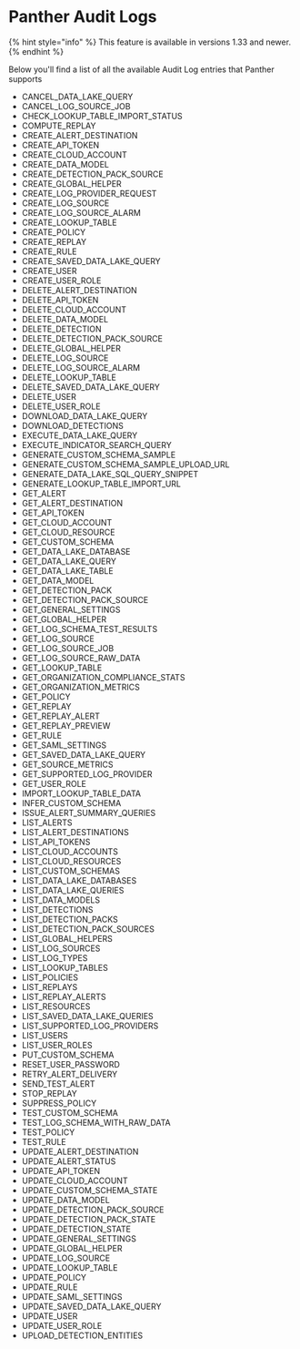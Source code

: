 # Panther Audit Logs

{% hint style="info" %}
This feature is available in versions 1.33 and newer.
{% endhint %}

Below you'll find a list of all the available Audit Log entries that Panther supports

- CANCEL_DATA_LAKE_QUERY
- CANCEL_LOG_SOURCE_JOB
- CHECK_LOOKUP_TABLE_IMPORT_STATUS
- COMPUTE_REPLAY
- CREATE_ALERT_DESTINATION
- CREATE_API_TOKEN
- CREATE_CLOUD_ACCOUNT
- CREATE_DATA_MODEL
- CREATE_DETECTION_PACK_SOURCE
- CREATE_GLOBAL_HELPER
- CREATE_LOG_PROVIDER_REQUEST
- CREATE_LOG_SOURCE
- CREATE_LOG_SOURCE_ALARM
- CREATE_LOOKUP_TABLE
- CREATE_POLICY
- CREATE_REPLAY
- CREATE_RULE
- CREATE_SAVED_DATA_LAKE_QUERY
- CREATE_USER
- CREATE_USER_ROLE
- DELETE_ALERT_DESTINATION
- DELETE_API_TOKEN
- DELETE_CLOUD_ACCOUNT
- DELETE_DATA_MODEL
- DELETE_DETECTION
- DELETE_DETECTION_PACK_SOURCE
- DELETE_GLOBAL_HELPER
- DELETE_LOG_SOURCE
- DELETE_LOG_SOURCE_ALARM
- DELETE_LOOKUP_TABLE
- DELETE_SAVED_DATA_LAKE_QUERY
- DELETE_USER
- DELETE_USER_ROLE
- DOWNLOAD_DATA_LAKE_QUERY
- DOWNLOAD_DETECTIONS
- EXECUTE_DATA_LAKE_QUERY
- EXECUTE_INDICATOR_SEARCH_QUERY
- GENERATE_CUSTOM_SCHEMA_SAMPLE
- GENERATE_CUSTOM_SCHEMA_SAMPLE_UPLOAD_URL
- GENERATE_DATA_LAKE_SQL_QUERY_SNIPPET
- GENERATE_LOOKUP_TABLE_IMPORT_URL
- GET_ALERT
- GET_ALERT_DESTINATION
- GET_API_TOKEN
- GET_CLOUD_ACCOUNT
- GET_CLOUD_RESOURCE
- GET_CUSTOM_SCHEMA
- GET_DATA_LAKE_DATABASE
- GET_DATA_LAKE_QUERY
- GET_DATA_LAKE_TABLE
- GET_DATA_MODEL
- GET_DETECTION_PACK
- GET_DETECTION_PACK_SOURCE
- GET_GENERAL_SETTINGS
- GET_GLOBAL_HELPER
- GET_LOG_SCHEMA_TEST_RESULTS
- GET_LOG_SOURCE
- GET_LOG_SOURCE_JOB
- GET_LOG_SOURCE_RAW_DATA
- GET_LOOKUP_TABLE
- GET_ORGANIZATION_COMPLIANCE_STATS
- GET_ORGANIZATION_METRICS
- GET_POLICY
- GET_REPLAY
- GET_REPLAY_ALERT
- GET_REPLAY_PREVIEW
- GET_RULE
- GET_SAML_SETTINGS
- GET_SAVED_DATA_LAKE_QUERY
- GET_SOURCE_METRICS
- GET_SUPPORTED_LOG_PROVIDER
- GET_USER_ROLE
- IMPORT_LOOKUP_TABLE_DATA
- INFER_CUSTOM_SCHEMA
- ISSUE_ALERT_SUMMARY_QUERIES
- LIST_ALERTS
- LIST_ALERT_DESTINATIONS
- LIST_API_TOKENS
- LIST_CLOUD_ACCOUNTS
- LIST_CLOUD_RESOURCES
- LIST_CUSTOM_SCHEMAS
- LIST_DATA_LAKE_DATABASES
- LIST_DATA_LAKE_QUERIES
- LIST_DATA_MODELS
- LIST_DETECTIONS
- LIST_DETECTION_PACKS
- LIST_DETECTION_PACK_SOURCES
- LIST_GLOBAL_HELPERS
- LIST_LOG_SOURCES
- LIST_LOG_TYPES
- LIST_LOOKUP_TABLES
- LIST_POLICIES
- LIST_REPLAYS
- LIST_REPLAY_ALERTS
- LIST_RESOURCES
- LIST_SAVED_DATA_LAKE_QUERIES
- LIST_SUPPORTED_LOG_PROVIDERS
- LIST_USERS
- LIST_USER_ROLES
- PUT_CUSTOM_SCHEMA
- RESET_USER_PASSWORD
- RETRY_ALERT_DELIVERY
- SEND_TEST_ALERT
- STOP_REPLAY
- SUPPRESS_POLICY
- TEST_CUSTOM_SCHEMA
- TEST_LOG_SCHEMA_WITH_RAW_DATA
- TEST_POLICY
- TEST_RULE
- UPDATE_ALERT_DESTINATION
- UPDATE_ALERT_STATUS
- UPDATE_API_TOKEN
- UPDATE_CLOUD_ACCOUNT
- UPDATE_CUSTOM_SCHEMA_STATE
- UPDATE_DATA_MODEL
- UPDATE_DETECTION_PACK_SOURCE
- UPDATE_DETECTION_PACK_STATE
- UPDATE_DETECTION_STATE
- UPDATE_GENERAL_SETTINGS
- UPDATE_GLOBAL_HELPER
- UPDATE_LOG_SOURCE
- UPDATE_LOOKUP_TABLE
- UPDATE_POLICY
- UPDATE_RULE
- UPDATE_SAML_SETTINGS
- UPDATE_SAVED_DATA_LAKE_QUERY
- UPDATE_USER
- UPDATE_USER_ROLE
- UPLOAD_DETECTION_ENTITIES
